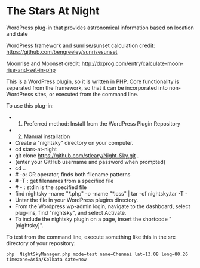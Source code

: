 # The Stars At Night
WordPress plug-in that provides astronomical information based on location and date

WordPress framework and sunrise/sunset calculation credit:
https://github.com/bengreeley/sunrisesunset

Moonrise and Moonset credit:
http://dxprog.com/entry/calculate-moon-rise-and-set-in-php

This is a WordPress plugin, so it is written in PHP. Core functionality is
separated from the framework, so that it can be incorporated into non-WordPress
sites, or executed from the command line. 

To use this plug-in:
* 1. Preferred method: Install from the WordPress Plugin Repository
* 2. Manual installation
* Create a "nightsky" directory on your computer.
* cd stars-at-night
* git clone https://github.com/stleary/Night-Sky.git .
* (enter your GitHub username and password when prompted)
* cd ..
* \# -o: OR operator, finds both filename patterns<br>
* \# -T : get filenames from a specified file<br>
* \# - : stdin is the specified file<br>
* find nightsky -name "\*.php" -o -name "\*.css" | tar -cf nightsky.tar -T -<br>
* Untar the file in your WordPress plugins directory. 
* From the Wordpress wp-admin login, navigate to the dashboard, select plug-ins, find "nightsky", and select Activate.
* To include the nightsky plugin on a page, insert the shortcode "[nightsky]".

To test from the command line, execute something like this in the src directory of your repository:
```
php  NightSkyManager.php mode=test name=Chennai lat=13.08 long=80.26 timezone=Asia/Kolkata date=now
```    
